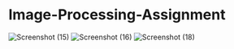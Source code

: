# Image-Processing-Assignment
![Screenshot (15)](https://user-images.githubusercontent.com/48875236/79815379-3fff7880-839e-11ea-9adc-85db2f2b370e.png)
![Screenshot (16)](https://user-images.githubusercontent.com/48875236/79815383-4392ff80-839e-11ea-94a8-c03107090014.png)
![Screenshot (18)](https://user-images.githubusercontent.com/48875236/79815396-4ee62b00-839e-11ea-9018-b16f7dc83567.png)
